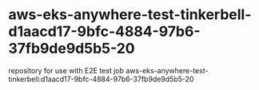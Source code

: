 # aws-eks-anywhere-test-tinkerbell-d1aacd17-9bfc-4884-97b6-37fb9de9d5b5-20
repository for use with E2E test job aws-eks-anywhere-test-tinkerbell:d1aacd17-9bfc-4884-97b6-37fb9de9d5b5-20
